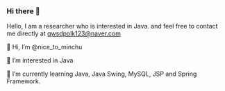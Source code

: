 ### Hi there 👋

Hello, I am a researcher who is interested in Java. and feel free to contact me directly at qwsdpolk123@naver.com

👋 Hi, I’m @nice_to_minchu

👀 I’m interested in Java

🌱 I’m currently learning Java, Java Swing, MySQL, JSP and Spring Framework.
<!--
**jegalminjoo/jegalminjoo** is a ✨ _special_ ✨ repository because its `README.md` (this file) appears on your GitHub profile.

Here are some ideas to get you started:

- 🔭 I’m currently working on ...
- 🌱 I’m currently learning ...
- 👯 I’m looking to collaborate on ...
- 🤔 I’m looking for help with ...
- 💬 Ask me about ...
- 📫 How to reach me: ...
- 😄 Pronouns: ...
- ⚡ Fun fact: ...
-->
